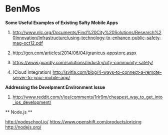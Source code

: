 BenMos
======

**Some Useful Examples of Existing Safty Mobile Apps**

1. http://www.nlc.org/Documents/Find%20City%20Solutions/Research%20Innovation/Infrastructure/using-technology-to-enhance-public-safety-mag-oct12.pdf

2. http://gcn.com/articles/2014/06/04/granicus-appstore.aspx

3. https://www.guardly.com/solutions/industry/city-community-safety/

4. (Cloud Integration) http://svitla.com/blog/4-ways-to-connect-a-remote-server-to-your-mobile-app/



**Addressing the Develpment Environment Issue**

1. http://www.reddit.com/r/ios/comments/1rlr9m/cheapest_way_to_get_into_ios_development/


** Node.js **

http://nodeschool.io/
https://www.openshift.com/products/pricing
http://nodejs.org/

